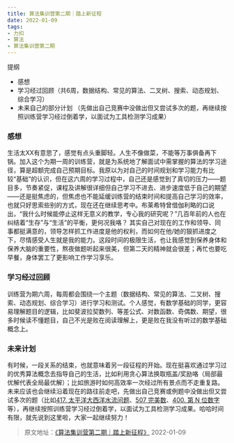 ```yaml
---
title: 算法集训营第二期｜踏上新征程
date: 2022-01-09
tags:
- 力扣
- 算法
- 算法集训营第二期
---
```


提纲
- 感想
- 学习经过回顾（共6周，数据结构、常见的算法、二叉树、搜索、动态规划、综合学习）
- 未来自己的部分计划 （先做出自己竞赛中没做出但又尝试多次的题，再继续按照训练营学习经过倒着学，以面试为工具检测学习成果）

### 感想

生活太XX有意思了，感觉有点头重脚轻。人生不像做菜，不能等万事俱备再下锅。加入这个为期一周的训练营，就是为系统地了解面试中需掌握的算法的学习途径，算是超额完成自己预期目标。我原以为对自己的时间规划和学习能力有比较“基础”的认识，但在这六周的学习过程中，自己还是感觉到了真切的压力——题目多，节奏紧促，课程及讲解很详细但自己学习不进去、进步速度低于自己的期望——还是挺焦虑的，但焦虑也不能延缓训练营的结束时间和提高自己学习的效率，也就只好思索些别的方式，现在还在继续思考中。布莱希特曾借伽利略的口说出，“我什么时候能停止这样无意义的教学，专心我的研究呢？”几百年前的人也在纠结着“生存”与“生活”的平衡，更何况我咯？
其实自己对现在的工作和领导、同事都挺满意的，领导怎样抓工作进度是他的权利，而如何在他/她的狠抓进度之下，尽情感受人生就是我的能力。这段时间的极限生活，也让我感觉到保养身体和保养大脑的重要性，熬夜做题听起来很美，但第二天的精神就会很差；再忙也要吃早餐，身体罢工了更影响工作学习享乐。
<!-- more -->

### 学习经过回顾
训练营为期六周，每周都会围绕一个主题（数据结构、常见的算法、二叉树、搜索、动态规划、综合学习）进行学习和测试。个人感觉，有数学基础的同学，更容易理解题目的逻辑，比如斐波拉契数列、等差公式、对数函数、奇偶数、期望，很多时候读不懂题目，自己不光是败在阅读理解上，更是败在我没有听过的数学基础概念上。

### 未来计划
有时候，一段关系的结束，也就意味着另一段征程的开始。现在挺喜欢通过学习过的优秀算法概念去指导自己的生活，比如利用贪心算法换取瓶盖/奖励咯（局部最优解代表全局最优解）；比如旅游时如何高效率一次经过所有景点而不走重复路。
未来应该也会继续沿着现在的路往前走吧，先做出自己竞赛或例题中没做出但又尝试多次的题（比如[417. 太平洋大西洋水流问题](https://leetcode-cn.com/problems/pacific-atlantic-water-flow/)、[507 完美数](https://leetcode-cn.com/problems/perfect-number/)、[400. 第 N 位数字](https://leetcode-cn.com/problems/nth-digit/)等），再继续按照训练营学习经过倒着学，以面试为工具检测学习成果。哈哈时间有限，就先说到这里啦，大家一起继续努力！

> 原文地址：[《算法集训营第二期｜踏上新征程》](https://leetcode.cn/circle/discuss/EQGwTf/) 2022-01-09






